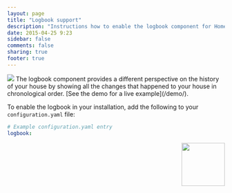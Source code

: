 ```yaml
---
layout: page
title: "Logbook support"
description: "Instructions how to enable the logbook component for Home Assistant."
date: 2015-04-25 9:23
sidebar: false
comments: false
sharing: true
footer: true
---
```


<img src='/images/supported_brands/accessories-text-editor.png' class='brand pull-right' />
The logbook component provides a different perspective on the history of your house by showing all the changes that happened to your house in chronological order. [See the demo for a live example](/demo/).

To enable the logbook in your installation, add the following to your `configuration.yaml` file:

```yaml
# Example configuration.yaml entry
logbook:
```

<img src='/images/screenshots/logbook.png' style='margin-left:10px; float: right;' height="100" />
